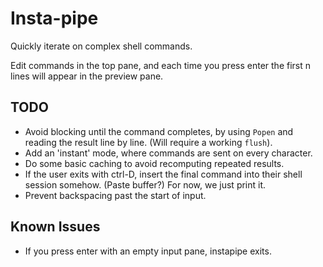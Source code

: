 # Insta-pipe

Quickly iterate on complex shell commands.

Edit commands in the top pane, and each time you press enter the
first n lines will appear in the preview pane.

## TODO

 - Avoid blocking until the command completes, by using `Popen`
   and reading the result line by line. (Will require a working `flush`).
 - Add an 'instant' mode, where commands are sent on every character.
 - Do some basic caching to avoid recomputing repeated results.
 - If the user exits with ctrl-D, insert the final command into their
   shell session somehow. (Paste buffer?) For now, we just print it.
 - Prevent backspacing past the start of input.

## Known Issues

 - If you press enter with an empty input pane, instapipe exits.

